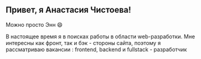 ## Привет, я Анастасия Чистоева!
Можно просто Энн 😄


В настоящее время я в поисках работы в области web-разработки. Мне интересны как фронт, так и бэк - стороны сайта, поэтому я рассматриваю вакансии : frontend, backend и fullstack - разработчик



<!--Here are some ideas to get you started:

- 🔭 I’m currently working on ...
- 🌱 I’m currently learning ...
- 👯 I’m looking to collaborate on ...
- 🤔 I’m looking for help with ...
- 💬 Ask me about ...
- 📫 How to reach me: ...
- 😄 Pronouns: ...
- ⚡ Fun fact: ...
-->


